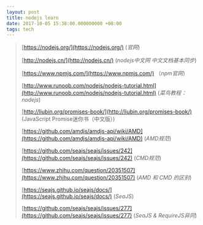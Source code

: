 ```yaml
---
layout: post
title: nodejs learn
date: 2017-10-05 15:38:00.000000000 +08:00
tags: tech
---
```


> [https://nodejs.org/](https://nodejs.org/) (*官网*)
>
> [http://nodejs.cn/](http://nodejs.cn/) (*nodejs中文网 中文文档基本同步*)
>
> [https://www.npmjs.com/](https://www.npmjs.com/) （*npm官网*）
>
> [http://www.runoob.com/nodejs/nodejs-tutorial.html](http://www.runoob.com/nodejs/nodejs-tutorial.html) (*菜鸟教程：nodejs*)
>
> [http://liubin.org/promises-book/](http://liubin.org/promises-book/) (JavaScript Promise迷你书（中文版）)
>
> [https://github.com/amdjs/amdjs-api/wiki/AMD](https://github.com/amdjs/amdjs-api/wiki/AMD) (*AMD规范*)
>
> [https://github.com/seajs/seajs/issues/242](https://github.com/seajs/seajs/issues/242) (*CMD规范*)
>
>[https://www.zhihu.com/question/20351507](https://www.zhihu.com/question/20351507) (*AMD 和 CMD 的区别*)
>
> [https://seajs.github.io/seajs/docs/](https://seajs.github.io/seajs/docs/) (*SeaJS*)
>
> [https://github.com/seajs/seajs/issues/277](https://github.com/seajs/seajs/issues/277) (*SeaJS & RequireJS异同*)